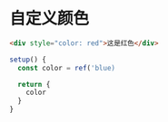 # 自定义颜色

```html
<div style="color: red">这是红色</div>
```

```js
setup() {
  const color = ref('blue)

  return {
    color
  }
}
```